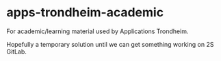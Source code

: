 # apps-trondheim-academic
For academic/learning material used by Applications Trondheim. 

Hopefully a temporary solution until we can get something working on 2S GitLab.
